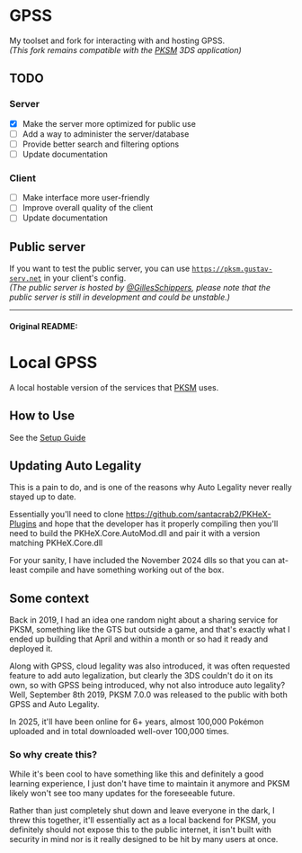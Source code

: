 # GPSS

My toolset and fork for interacting with and hosting GPSS.
<br>_(This fork remains compatible with the [PKSM](https://github.com/FlagBrew/PKSM) 3DS application)_

## TODO

### Server

- [x] Make the server more optimized for public use
- [ ] Add a way to administer the server/database
- [ ] Provide better search and filtering options
- [ ] Update documentation

### Client

- [ ] Make interface more user-friendly
- [ ] Improve overall quality of the client
- [ ] Update documentation

## Public server

If you want to test the public server, you can use [`https://pksm.gustav-serv.net`](https://pksm.gustav-serv.net) in your client's config.
<br>_(The public server is hosted by [@GillesSchippers](https://github.com/GillesSchippers),
please note that the public server is still in development and could be unstable.)_

---
#### Original README:

# Local GPSS

A local hostable version of the services that [PKSM](https://github.com/FlagBrew/PKSM) uses.

## How to Use
See the [Setup Guide](https://github.com/FlagBrew/local-gpss/wiki/Server-Setup-Guide)

## Updating Auto Legality
This is a pain to do, and is one of the reasons why Auto Legality never really stayed up to date.

Essentially you'll need to clone https://github.com/santacrab2/PKHeX-Plugins and hope that the developer has it properly compiling
then you'll need to build the PKHeX.Core.AutoMod.dll and pair it with a version matching PKHeX.Core.dll

For your sanity, I have included the November 2024 dlls so that you can at-least compile and have something working out of the box.

## Some context

Back in 2019, I had an idea one random night about a sharing service for PKSM, something like the GTS but outside a
game, and that's
exactly what I ended up building that April and within a month or so had it ready and deployed it.

Along with GPSS, cloud legality was also introduced, it was often requested feature to add auto legalization, but
clearly the 3DS couldn't do it on its own, so with
GPSS being introduced, why not also introduce auto legality? Well, September 8th 2019, PKSM 7.0.0 was released to the
public
with both GPSS and Auto Legality.

In 2025, it'll have been online for 6+ years, almost 100,000 Pokémon uploaded and in total downloaded well-over 100,000
times.

### So why create this?

While it's been cool to have something like this and definitely a good learning experience, I just don't have time to
maintain it anymore
and PKSM likely won't see too many updates for the foreseeable future.

Rather than just completely shut down and leave everyone in the dark, I threw this together, it'll essentially act as a
local backend for PKSM,
you definitely should not expose this to the public internet, it isn't built with security in mind nor is it really
designed to be hit by many users at once.
